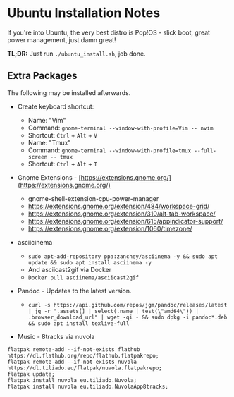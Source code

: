 # Ubuntu Installation Notes

If you're into Ubuntu, the very best distro is Pop!OS - slick boot, great power management, just damn great!

**TL;DR:** Just run `./ubuntu_install.sh`, job done.

## Extra Packages

The following may be installed afterwards.

- Create keyboard shortcut:
    - Name: "Vim"
    - Command: `gnome-terminal --window-with-profile=Vim -- nvim`
    - Shortcut: `Ctrl` + `Alt` + `V`
    - Name: "Tmux"
    - Command: `gnome-terminal --window-with-profile=tmux --full-screen -- tmux`
    - Shortcut: `Ctrl` + `Alt` + `T`

- Gnome Extensions - [https://extensions.gnome.org/](https://extensions.gnome.org/)
  - gnome-shell-extension-cpu-power-manager
  - https://extensions.gnome.org/extension/484/workspace-grid/
  - https://extensions.gnome.org/extension/310/alt-tab-workspace/
  - https://extensions.gnome.org/extension/615/appindicator-support/
  - https://extensions.gnome.org/extension/1060/timezone/
- asciicinema
  - `sudo apt-add-repository ppa:zanchey/asciinema -y && sudo apt update && sudo apt install asciinema -y`
  - And asciicast2gif via Docker
  - `Docker pull asciinema/asciicast2gif`
- Pandoc - Updates to the latest version.
  - `curl -s https://api.github.com/repos/jgm/pandoc/releases/latest | jq -r ".assets[] | select(.name | test(\"amd64\")) | .browser_download_url" | wget -qi - && sudo dpkg -i pandoc*.deb && sudo apt install texlive-full`

- Music - 8tracks via nuvola
```
flatpak remote-add --if-not-exists flathub https://dl.flathub.org/repo/flathub.flatpakrepo;
flatpak remote-add --if-not-exists nuvola https://dl.tiliado.eu/flatpak/nuvola.flatpakrepo;
flatpak update;
flatpak install nuvola eu.tiliado.Nuvola;
flatpak install nuvola eu.tiliado.NuvolaApp8tracks;
```
